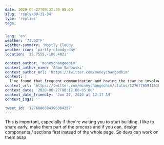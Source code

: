 ```yaml
---
date: 2020-06-27T09:32:30-05:00
slug: 'reply/09-31-34'
type: 'replies'
tags:


lang: 'en'
weather: '73.62°F'
weather-summary: 'Mostly Cloudy'
weather-icon: 'partly-cloudy-day'
location: '25.7555,-100.4021'

context_author: 'moneychangedhim'
context_author_name: 'Adam Sadowski'
context_author_url: 'https://twitter.com/moneychangedhim'
context: |
  I’ve found that frequent communication and having the team be involved every step of the way is super important here. Try not to design so much in a bubble and be scared of showing rough/unfinished work.
context_url: 'https://twitter.com/moneychangedhim/status/1276776591151022080?s=12'
context_date: '2020-06-27T00:17:00-05:00'
context_date_friendly: 'Jun 27, 2020 at 12:17 AM'
context_imgs: ''

tweet_id: '1276886084396384257'
---
```

This is important, especially if they're waiting you to start building. I like to share early, make them part of the process and if you can, design components / sections first instead of the whole page. So devs can work on them asap